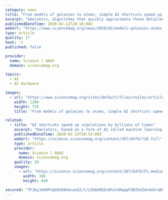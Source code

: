 ```yaml
---
category: news
title: "From models of galaxies to atoms, simple AI shortcuts speed up simulations by billions of times"
excerpt: "Emulators, algorithms that quickly approximate these detailed simulations, offer a shortcut. Now, work posted online shows how artificial intelligence (AI) can easily produce accurate emulators that can accelerate simulations across all of science by billions of times. “This is a big deal,” says Donald Lucas, who runs climate simulations at ..."
publishedDateTime: 2020-02-12T20:18:00Z
webUrl: "https://www.sciencemag.org/news/2020/02/models-galaxies-atoms-simple-ai-shortcuts-speed-simulations-billions-times"
type: article
quality: 27
heat: -1
published: false

provider:
  name: Science | AAAS
  domain: sciencemag.org

topics:
  - AI
  - AI Hardware

images:
  - url: "https://www.sciencemag.org/sites/default/files/styles/article_main_large/public/ca_0214NID_NASA_Aerosol_Model_online.jpg?itok=5lj-sjva"
    width: 1280
    height: 720
    title: "From models of galaxies to atoms, simple AI shortcuts speed up simulations by billions of times"

related:
  - title: "AI shortcuts speed up simulations by billions of times"
    excerpt: "Emulators, based on a form of AI called machine learning, skip the laborious reproduction of nature ... When they were turbocharged with specialized graphical processing chips, they were between about 100,000 and 2 billion times faster than their simulations. That speedup isn't unusual for an emulator, but these were highly accurate: In ..."
    publishedDateTime: 2020-02-13T19:53:00Z
    webUrl: "https://science.sciencemag.org/content/367/6479/728.full"
    type: article
    provider:
      name: Science | AAAS
      domain: sciencemag.org
    quality: 39
    images:
      - url: "https://science.sciencemag.org/content/367/6479/F1.medium.gif"
        width: 346
        height: 440

secured: "fFJbyJeKOPVqb02O84mcanGZ/t/L5b8eRGEo6halGRqwpFd83SeZmn4sKraKbf1kb6Tg/cjOCGU4vlpIjpX4iw608Fqunu0QPThQ4zrces6hwSZqAm8Siquq8ac4HxyUkVZ8EweIYfFnvD7m+bWcg0FUwBLe6nJjErdDtprrYfsHR+SRcypzkWU0TPhr+2vD1Qs1yBDDK/GDm/dY+5aQcGaWMNOMPyhBeR3OUlEuB/jdYu9K+mWXPbd0u94QER2Lg1MRp6gJtRoVXHB75PAib9h6r1dfiZiZIMxbdS3mIwW5w+gmQ4Mv+xy3DqjXyaydGErEAaakMkVFTFhxMOGe/XFNwiEDCQDK39qJIv+zb68/MMflu1ob2aW4aI/vZ8VJ/MHUjiH1s2wA9KHCKf/JjQc6LTnqEUQ8lFIbNhINkap+bFUyOj/SIUXUIK1LZfpKQC+9DXrFNLJGNcZFVRXnbA6ua5DynO0YQlH3rMYA124=;6ZpS2KBxdoWuGD9wblGzlA=="
---
```


